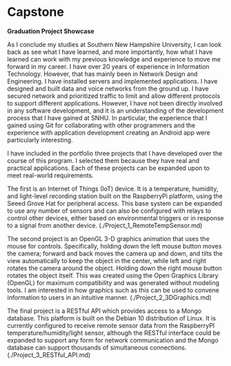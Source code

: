 # Capstone
**Graduation Project Showcase**

As I conclude my studies at Southern New Hampshire University, I can look back as see what I have learned, and more importantly, how what I have learned can work with my previous knowledge and experience to move me forward in my career.  I have over 20 years of experience in Information Technology.  However, that has mainly been in Network Design and Engineering.  I have installed servers and implemented applications.  I have designed and built data and voice networks from the ground up.  I have secured network and prioritized traffic to limit and allow different protocols to support different applications.  However, I have not been directly involved in any software development, and it is an understanding of the development process that I have gained at SNHU. In particular, the experience that I gained using Git for collaborating with other programmers and the experience with application development creating an Android app were particularly interesting.

I have included in the portfolio three projects that I have developed over the course of this program.  I selected them because they have real and practical applications. Each of these projects can be expanded upon to meet real-world requirements.
    
The first is an Internet of Things (IoT) device.  It is a temperature, humidity, and light-level recording station built on the RaspberryPi platform, using the Seeed Grove Hat for peripheral access.  This base system can be expanded to use any number of sensors and can also be configured with relays to control other devices, either based on environmental triggers or in response to a signal from another device. (./Project_1_RemoteTempSensor.md)

The second project is an OpenGL 3-D graphics animation that uses the mouse for controls.  Specifically, holding down the left mouse button moves the camera; forward and back moves the camera up and down, and tilts the view automatically to keep the object in the center, while left and right rotates the camera around the object.  Holding down the right mouse button rotates the object itself.  This was created using the Open Graphics Library (OpenGL) for maximum compatibility and was generated without modeling tools.  I am interested in how graphics such as this can be used to convene information to users in an intuitive manner. (./Project_2_3DGraphics.md)

The final project is a RESTful API which provides access to a Mongo database. This platform is built on the Debian 10 distribution of Linux.  It is currently configured to receive remote sensor data from the RaspberryPI temperature/humidity/light sensor, although the RESTful interface could be expanded to support any form for network communication and the Mongo database can support thousands of simultaneous connections. (./Project_3_RESTful_API.md)
